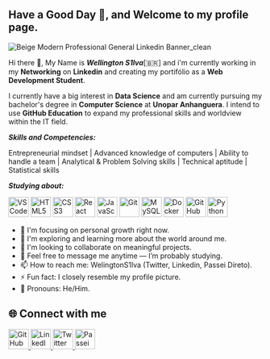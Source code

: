 ## Have a Good Day 🌇, and Welcome to my profile page.

![Beige Modern Professional General Linkedin Banner_clean](https://github.com/user-attachments/assets/dd7aab3a-dd21-4f24-a591-f4c1da86866e)

Hi there 👋, My Name is ***Wellington S1lva***[🇧🇷] and i'm currently working in my **Networking** on **Linkedin** and creating my portifólio as a **Web Development Student**.

I currently have a big interest in **Data Science** and am currently pursuing my bachelor's degree in **Computer Science** at **Unopar Anhanguera**. I intend to use **GitHub Education** to expand my professional skills and worldview within the IT field. 

***Skills and Competencies:***

Entrepreneurial mindset | Advanced knowledge of computers | Ability to handle a team | Analytical & Problem Solving skills | Technical aptitude | Statistical skills

***Studying about:***  

<p align="left">
  <img src="https://cdn.jsdelivr.net/gh/devicons/devicon/icons/vscode/vscode-original.svg" alt="VSCode" width="40" />
  <img src="https://cdn.jsdelivr.net/gh/devicons/devicon/icons/html5/html5-original.svg" alt="HTML5" width="40" />
  <img src="https://cdn.jsdelivr.net/gh/devicons/devicon/icons/css3/css3-original.svg" alt="CSS3" width="40" />
  <img src="https://cdn.jsdelivr.net/gh/devicons/devicon/icons/react/react-original.svg" alt="React" width="40" />
  <img src="https://cdn.jsdelivr.net/gh/devicons/devicon/icons/javascript/javascript-original.svg" alt="JavaScript" width="40" />
  <img src="https://cdn.jsdelivr.net/gh/devicons/devicon/icons/git/git-original.svg" alt="Git" width="40" />
  <img src="https://cdn.jsdelivr.net/gh/devicons/devicon/icons/mysql/mysql-original.svg" alt="MySQL" width="40" />
  <img src="https://cdn.jsdelivr.net/gh/devicons/devicon/icons/docker/docker-original.svg" alt="Docker" width="40" />
  <img src="https://cdn.jsdelivr.net/gh/devicons/devicon/icons/github/github-original.svg" alt="GitHub" width="40" />
  <img src="https://cdn.jsdelivr.net/gh/devicons/devicon/icons/python/python-original.svg" alt="Python" width="40" />
</p>


- 🔭 I'm focusing on personal growth right now.
- 🌱 I'm exploring and learning more about the world around me.
- 👯 I'm looking to collaborate on meaningful projects. 
- 💬 Feel free to message me anytime — I’m probably studying.
- 📫 How to reach me: WelingtonS1lva (Twitter, Linkedin, Passei Direto).
- ⚡ Fun fact: I closely resemble my profile picture.
- 💫 Pronouns: He/Him.

## 🌐 Connect with me ##

<p align="left">
  <a href="https://github.com/WelingtonS1lva" target="_blank">
    <img src="https://cdn-icons-png.flaticon.com/512/733/733553.png" alt="GitHub" width="40"/>
  </a>
  <a href="https://www.linkedin.com/in/welington-s1lva/" target="_blank">
    <img src="https://cdn-icons-png.flaticon.com/512/3536/3536505.png" alt="LinkedIn" width="40"/>
  </a>
  <a href="https://x.com/welington_s1lva" target="_blank">
    <img src="https://cdn-icons-png.flaticon.com/512/733/733579.png" alt="Twitter" width="40"/>
  </a>
  <a href="https://www.passeidireto.com/perfil/857309-welington-s-1-lva/?utm_medium=produto_pop" target="_blank">
    <img src="https://cdn-icons-png.flaticon.com/512/4537/4537020.png" alt="Passei Direto" width="40"/>
  </a>
</p>

